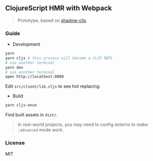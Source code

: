 
ClojureScript HMR with Webpack
---

> Prototype, based on [shadow-cljs](https://github.com/thheller/shadow-cljs/wiki/ClojureScript-for-JS-Devs)

### Guide

* Development

```bash
yarn
yarn cljs # this process will become a CLJS REPL
# use another terminal
yarn dev
# use another terminal
open http://localhost:8080
```

Edit `src/client/lib.cljs` to see hot replacing.

* Build

```bash
yarn cljs-once
```

Find built assets in `dist/`.

> In real-world projects, you may need to config externs to make `:advanced` mode work.

### License

MIT
